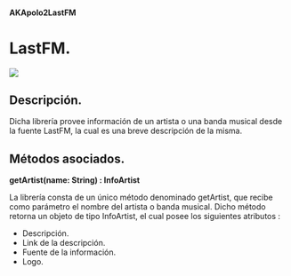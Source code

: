 #### AKApolo2LastFM

# LastFM.

![](https://upload.wikimedia.org/wikipedia/commons/thumb/d/d4/Lastfm_logo.svg/320px-Lastfm_logo.svg.png)

## Descripción.
Dicha librería provee información de un artista o una banda musical desde la fuente LastFM, la cual es una breve descripción de la misma.

## Métodos asociados.
**getArtist(name: String) : InfoArtist**

La librería consta de un único método denominado getArtist, que recibe como parámetro el nombre del artista o banda musical. Dicho método retorna un objeto de tipo InfoArtist, el cual posee los siguientes atributos : <br>
- Descripción.<br>
- Link de la descripción.<br>
- Fuente de la información.<br>
- Logo.<br>
